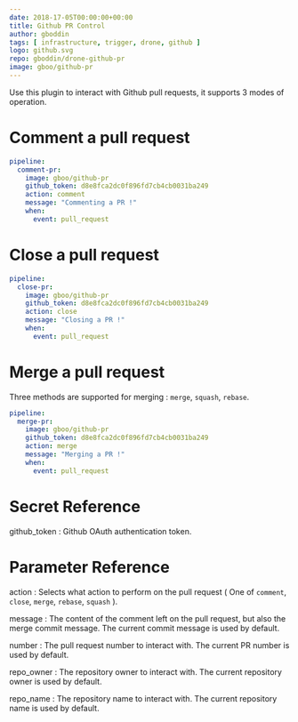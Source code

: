```yaml
---
date: 2018-17-05T00:00:00+00:00
title: Github PR Control
author: gboddin
tags: [ infrastructure, trigger, drone, github ]
logo: github.svg
repo: gboddin/drone-github-pr
image: gboo/github-pr
---
```


Use this plugin to interact with Github pull requests, it supports 3 modes of operation.

# Comment a pull request

```yaml
pipeline:
  comment-pr:
    image: gboo/github-pr
    github_token: d8e8fca2dc0f896fd7cb4cb0031ba249
    action: comment
    message: "Commenting a PR !"
    when:
      event: pull_request
```

# Close a pull request

```yaml
pipeline:
  close-pr:
    image: gboo/github-pr
    github_token: d8e8fca2dc0f896fd7cb4cb0031ba249
    action: close
    message: "Closing a PR !"
    when:
      event: pull_request
```

# Merge a pull request

Three methods are supported for merging : `merge`, `squash`, `rebase`.

```yaml
pipeline:
  merge-pr:
    image: gboo/github-pr
    github_token: d8e8fca2dc0f896fd7cb4cb0031ba249
    action: merge
    message: "Merging a PR !"
    when:
      event: pull_request
```


# Secret Reference

github_token
: Github OAuth authentication token.

# Parameter Reference

action
: Selects what action to perform on the pull request ( One of `comment`, `close`, `merge`, `rebase`, `squash` ).

message
: The content of the comment left on the pull request, but also the merge commit message. The current commit message is used by default.

number
: The pull request number to interact with. The current PR number is used by default.

repo_owner
: The repository owner to interact with. The current repository owner is used by default.

repo_name
: The repository name to interact with. The current repository name is used by default.